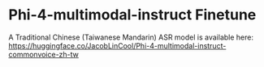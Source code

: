 # Phi-4-multimodal-instruct Finetune

A Traditional Chinese (Taiwanese Mandarin) ASR model is available here: <https://huggingface.co/JacobLinCool/Phi-4-multimodal-instruct-commonvoice-zh-tw>
